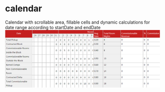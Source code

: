 # calendar
Calendar with scrollable area, fillable cells and dynamic calculations for date range according to startDate and endDate
![graph](/screenshots/screenshot.png)

